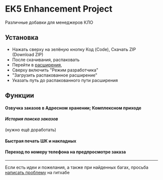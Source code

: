 # EK5 Enhancement Project
Различные добавки для менеджеров КЛО

## Установка

- Нажать сверху на зелёную кнопку Код (Code), Скачать ZIP (Download ZIP)
- После скачивания, распаковать
- Перейти в [расширения](chrome://extensions/),
- Сверху включить "Режим разработчика" 
- "Загрузить распакованное расширение" 
- Указать путь до распакованного пути расширения

## Функции
#### Озвучка заказов в Адресном хранении; Комплексном приходе

#### *История поиска заказов* 
(нужно ещё доработать)

#### Быстрая печать ШК и накладных

#### Переход по номеру телефона на предпросмотре заказа

---

Если есть идеи и пожелания, а также при найденных багах, просьба [написать проблему](https://github.com/qlimq/ek5enchancement/issues/new) на гитхабе

